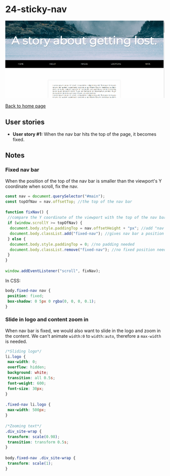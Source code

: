 # 24-sticky-nav

![demo gif](../images/stickyNav.gif)

[Back to home page](https://ming-yong.github.io/JS30/)

## User stories

- **User story #1:** When the nav bar hits the top of the page, it becomes fixed.

## Notes

### Fixed nav bar

When the position of the top of the nav bar is smaller than the viewport's Y coordinate when scroll, fix the nav.

```js
const nav = document.querySelector("#main");
const topOfNav = nav.offsetTop; //the top of the nav bar

function fixNav() {
 //compare the Y coordinate of the viewport with the top of the nav bar
 if (window.scrollY >= topOfNav) {
  document.body.style.paddingTop = nav.offsetHeight + "px"; //add "nav bar's height" of padding so content stays still
  document.body.classList.add("fixed-nav"); //gives nav bar a position fixed
 } else {
  document.body.style.paddingTop = 0; //no padding needed
  document.body.classList.remove("fixed-nav"); //no fixed position needed
 }
}

window.addEventListener("scroll", fixNav);
```

In CSS:

```css
body.fixed-nav nav {
 position: fixed;
 box-shadow: 0 5px 0 rgba(0, 0, 0, 0.1);
}
```

### Slide in logo and content zoom in

When nav bar is fixed, we would also want to slide in the logo and zoom in the content. We can't animate `width:0` to `width:auto`, therefore a `max-width` is needed.

```css
/*Sliding logo*/
li.logo {
 max-width: 0;
 overflow: hidden;
 background: white;
 transition: all 0.5s;
 font-weight: 600;
 font-size: 30px;
}

.fixed-nav li.logo {
 max-width: 500px;
}

/*Zooming text*/
.div_site-wrap {
 transform: scale(0.98);
 transition: transform 0.5s;
}

body.fixed-nav .div_site-wrap {
 transform: scale(1);
}
```
